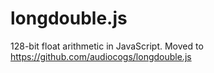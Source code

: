longdouble.js
=============

128-bit float arithmetic in JavaScript. Moved to https://github.com/audiocogs/longdouble.js